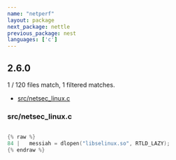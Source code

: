```yaml
---
name: "netperf"
layout: package
next_package: nettle
previous_package: nest
languages: ['c']
---
```

## 2.6.0
1 / 120 files match, 1 filtered matches.

 - [src/netsec_linux.c](#srcnetsec_linuxc)

### src/netsec_linux.c

```c

{% raw %}
84 |   messiah = dlopen("libselinux.so", RTLD_LAZY);
{% endraw %}

```